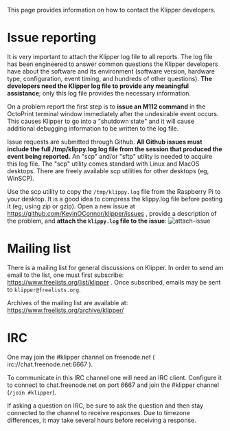 This page provides information on how to contact the Klipper
developers.

Issue reporting
===============

It is very important to attach the Klipper log file to all
reports. The log file has been engineered to answer common questions
the Klipper developers have about the software and its environment
(software version, hardware type, configuration, event timing, and
hundreds of other questions). **The developers need the Klipper log
file to provide any meaningful assistance**; only this log file
provides the necessary information.

On a problem report the first step is to **issue an M112 command** in
the OctoPrint terminal window immediately after the undesirable event
occurs. This causes Klipper to go into a "shutdown state" and it will
cause additional debugging information to be written to the log file.

Issue requests are submitted through Github. **All Github issues must
include the full /tmp/klippy.log log file from the session that
produced the event being reported.** An "scp" and/or "sftp" utility is
needed to acquire this log file. The "scp" utility comes standard with
Linux and MacOS desktops. There are freely available scp utilities for
other desktops (eg, WinSCP).

Use the scp utility to copy the `/tmp/klippy.log` file from the
Raspberry Pi to your desktop. It is a good idea to compress the
klippy.log file before posting it (eg, using zip or gzip). Open a new
issue at https://github.com/KevinOConnor/klipper/issues , provide a
description of the problem, and **attach the `klippy.log` file to the
issue**: ![attach-issue](img/attach-issue.png)

Mailing list
============

There is a mailing list for general discussions on Klipper. In order
to send am email to the list, one must first subscribe:
https://www.freelists.org/list/klipper . Once subscribed, emails may
be sent to `klipper@freelists.org`.

Archives of the mailing list are available at:
https://www.freelists.org/archive/klipper/

IRC
===

One may join the #klipper channel on freenode.net (
irc://chat.freenode.net:6667 ).

To communicate in this IRC channel one will need an IRC
client. Configure it to connect to chat.freenode.net on port 6667 and
join the #klipper channel (`/join #klipper`).

If asking a question on IRC, be sure to ask the question and then stay
connected to the channel to receive responses. Due to timezone
differences, it may take several hours before receiving a response.
